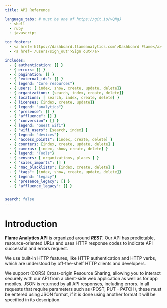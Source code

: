 ```yaml
---
title: API Reference

language_tabs: # must be one of https://git.io/vQNgJ
  - shell
  - ruby
  - javascript

toc_footers:
  - <a href='https://dashboard.flameanalytics.com'>Dashboard Flame</a>
  - <a href='/users/sign_out'>Sign out</a>

includes:
  - { authentication: [] }
  - { errors: [] }
  - { pagination: [] }
  - { "external_ids": [] }
  - { legend: "Core resources"}
  - { users: [ index, show, create, update, delete]}
  - { organizations: [search, index, create, delete]}
  - { locations: [ search, index, create, delete] }
  - { licenses: [index, create, update]}
  - { legend: "analytics"}
  - { "presence": [] }
  - { "affluence": [] }
  - { "conversion": [] }
  - { legend: "Guest wifi"}
  - { "wifi_users": [search, index] }
  - { legend: "devices"}
  - { "access_points": [index, create, delete] }
  - { counters: [index, create, update, delete] }
  - { cameras: [index, show, create, delete] }
  - { legend: "Tools"}
  - { sensors: [ organizations, places ] }
  - { "sales_imports": [] }
  - { "mac_blacklists": [index, create, delete] }
  - { "tags": [index, show, create, update, delete]}
  - { legend: "legacy"}
  - { "presence_legacy": [] }
  - { "affluence_legacy": [] }


search: false
---
```


# Introduction

**Flame Analytics API** is organized around **_REST_**. Our API has predictable, resource-oriented URLs and uses HTTP response codes to indicate API successful and errors request.

We use built-in HTTP features, like HTTP authentication and HTTP verbs, which are understood by off-the-shelf HTTP clients and developers.

We support (CORS) Cross-origin Resource Sharing, allowing you to interact securely with our API from a client-side web application as well as for app mobiles. JSON is returned by all API responses, including errors.
In all requests that require parameters such as (POST, PUT - PATCH), these must be entered using JSON format, if it is done using another format it will be specified in its description.